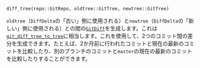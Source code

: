 ```
diff_tree(repo::GitRepo, oldtree::GitTree, newtree::GitTree)
```

`oldtree`（`DiffDelta`の「古い」側に使用される）と`newtree`（`DiffDelta`の「新しい」側に使用される）との間の[`GitDiff`](@ref)を生成します。これは[`git_diff_tree_to_tree`](https://libgit2.org/libgit2/#HEAD/group/diff/git_diff_tree_to_tree)に相当します。これを使用して、2つのコミット間の差分を生成できます。たとえば、2か月前に行われたコミットと現在の最新のコミットを比較したり、別のブランチのコミットと`master`の現在の最新のコミットを比較したりすることができます。

